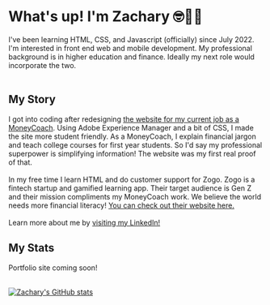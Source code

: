 <h1>What's up! I'm Zachary 🤓👋🏾</h1>
I've been learning HTML, CSS, and Javascript (officially) since July 2022. I'm interested in front end web and mobile development. My professional background is in higher education and finance. Ideally my next role would incorporate the two.
<br>
<br>
<h2>My Story</h2>
I got into coding after redesigning <a href="https://ou.edu/moneycoach">the website for my current job as a MoneyCoach</a>. Using Adobe Experience Manager and a bit of CSS, I made the site more student friendly. As a MoneyCoach, I explain financial jargon and teach college courses for first year students. So I'd say my professional superpower is simplifying information! The website was my first real proof of that.
<br>
<br>In my free time I learn HTML and do customer support for Zogo. Zogo is a fintech startup and gamified learning app. Their target audience is Gen Z and their mission compliments my MoneyCoach work. We believe the world needs more financial literacy! <a href="https://zogo.com"> You can check out their website here.</a>
<br>
<br>
Learn more about me by <a href="https://www.Linkedin.com/in/zacharyjpeter94">visiting my LinkedIn!</a>
<br>
<h2>My Stats</h2>
Portfolio site coming soon!
<br>
<br>

[![Zachary's GitHub stats](https://github-readme-stats.vercel.app/api?username=zacharyjpeter&show_icons=true)](https://github.com/zacharyjpeter/github-readme-stats)
<!---
Zacharyjpeter/Zacharyjpeter is a ✨ special ✨ repository because its `README.md` (this file) appears on your GitHub profile.
You can click the Preview link to take a look at your changes.
--->
